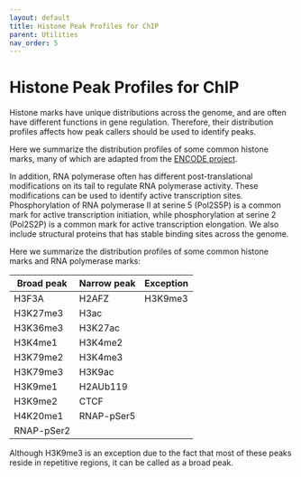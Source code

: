 ```yaml
---
layout: default
title: Histone Peak Profiles for ChIP
parent: Utilities
nav_order: 5
---
```


# Histone Peak Profiles for ChIP

Histone marks have unique distributions across the genome, and are often have
different functions in gene regulation. Therefore, their distribution profiles
affects how peak callers should be used to identify peaks.

Here we summarize the distribution profiles of some common histone marks, many of which are adapted from the [ENCODE project](https://www.encodeproject.org/chip-seq/histone/).

In addition, RNA polymerase often has different post-translational
modifications on its tail to regulate RNA polymerase activity. These
modifications can be used to identify active transcription sites.
Phosphorylation of RNA polymerase II at serine 5 (Pol2S5P) is a common mark
for active transcription initiation, while phosphorylation at serine 2
(Pol2S2P) is a common mark for active transcription elongation. We also
include structural proteins that has stable binding sites across the genome.

Here we summarize the distribution profiles of some common histone marks and RNA polymerase marks:

| Broad peak | Narrow peak | Exception |
|------------|-------------|-----------|
H3F3A | H2AFZ | H3K9me3
H3K27me3 | H3ac | 
H3K36me3 | H3K27ac |
H3K4me1 | H3K4me2 |
H3K79me2 | H3K4me3 |  
H3K79me3 | H3K9ac |
H3K9me1 | H2AUb119 |
H3K9me2 | CTCF |
H4K20me1 | RNAP-pSer5 |
RNAP-pSer2 | |

Although H3K9me3 is an exception due to the fact that most of these peaks reside in repetitive regions, it can be called as a broad peak.